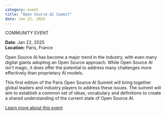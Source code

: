 ```yaml
---
category: event
title: "Open Source AI Summit"
date: Jan 22, 2025
---
```

<span class="community-event">COMMUNITY EVENT</span>

**Date**: Jan 22, 2025  
**Location**: Paris, France

Open Source AI has become a major trend in the industry, with even many digital giants adopting an Open Source approach. While Open Source AI isn't magic, it does offer the potential to address many challenges more effectively than proprietary AI models.

This first edition of the Paris Open Source AI Summit will bring together global leaders and industry players to address these issues. The summit will aim to establish a common set of ideas, vocabulary and definitions to create a shared understanding of the current state of Open Source AI.

[Learn more about this event](https://opensourceaisummit.eu/#rec838155366)
